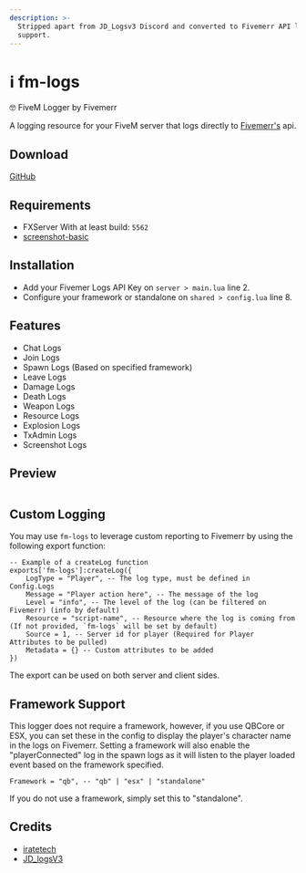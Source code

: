 ```yaml
---
description: >-
  Stripped apart from JD_Logsv3 Discord and converted to Fivemerr API log
  support.
---
```


# ℹ️ fm-logs

🤓 FiveM Logger by Fivemerr

A logging resource for your FiveM server that logs directly to [Fivemerr's](https://fivemerr.com/) api.



## Download

[GitHub](https://github.com/FiveMerr/fm-logs)

## Requirements

* FXServer With at least build: `5562`
* [screenshot-basic](https://github.com/citizenfx/screenshot-basic)

## Installation

* Add your Fivemer Logs API Key on `server > main.lua` line 2.
* Configure your framework or standalone on `shared > config.lua` line 8.

## Features

* Chat Logs
* Join Logs
* Spawn Logs (Based on specified framework)
* Leave Logs
* Damage Logs
* Death Logs
* Weapon Logs
* Resource Logs
* Explosion Logs
* TxAdmin Logs
* Screenshot Logs

## Preview

<figure><img src="../../.gitbook/assets/image (9).png" alt=""><figcaption></figcaption></figure>

## Custom Logging

You may use `fm-logs` to leverage custom reporting to Fivemerr by using the following export function:

```
-- Example of a createLog function
exports['fm-logs']:createLog({
    LogType = "Player", -- The log type, must be defined in Config.Logs
    Message = "Player action here", -- The message of the log
    Level = "info", -- The level of the log (can be filtered on Fivemerr) (info by default)
    Resource = "script-name", -- Resource where the log is coming from (If not provided, `fm-logs` will be set by default)
    Source = 1, -- Server id for player (Required for Player Attributes to be pulled)
    Metadata = {} -- Custom attributes to be added
})
```

The export can be used on both server and client sides.

## Framework Support

This logger does not require a framework, however, if you use QBCore or ESX, you can set these in the config to display the player's character name in the logs on Fivemerr. Setting a framework will also enable the "playerConnected" log in the spawn logs as it will listen to the player loaded event based on the framework specified.

```
Framework = "qb", -- "qb" | "esx" | "standalone"
```

If you do not use a framework, simply set this to "standalone".

## Credits

* [iratetech](https://github.com/ir8scripts)
* [JD\_logsV3](https://github.com/JohnnyS/JD_logsV3)
